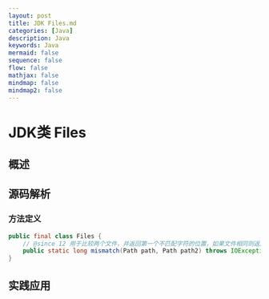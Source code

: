 ```yaml
---
layout: post
title: JDK Files.md
categories: [Java]
description: Java
keywords: Java
mermaid: false
sequence: false
flow: false
mathjax: false
mindmap: false
mindmap2: false
---
```

# JDK类 Files

## 概述

## 源码解析

### 方法定义

```java
public final class Files {
	// @since 12 用于比较两个文件，并返回第一个不匹配字符的位置，如果文件相同则返回-1L
    public static long mismatch(Path path, Path path2) throws IOException {}
}
```



## 实践应用